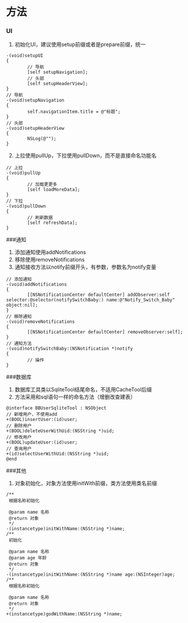 # 方法

### UI

1. 初始化UI，建议使用setup前缀或者是prepare前缀，统一
```objc
-(void)setupUI
{
        // 导航
        [self setupNavigation];
        // 头部
        [self setupHeaderView];
}
// 导航
-(void)setupNavigation
{
        self.navigationItem.title = @"标题";
}
// 头部
-(void)setupHeaderView
{
        NSLog(@"");
}
```
2. 上拉使用pullUp，下拉使用pullDown，而不是直接命名功能名
```objc
// 上拉
-(void)pullUp
{
        // 加载更更多
        [self loadMoreData];
}
// 下拉
-(void)pullDown
{
        // 刷新数据
        [self refreshData];
}
```

###通知
1. 添加通知使用addNotifications
2. 移除使用removeNotifications
3. 通知接收方法以notify前缀开头，有参数，参数名为notify变量
```objc
// 添加通知
-(void)addNotifications
{
        [[NSNotificationCenter defaultCenter] addObserver:self selector:@selector(notifySwitchBaby:) name:@"Notify_Switch_Baby" object:nil];
}
// 移除通知
-(void)removeNotifications
{
        [[NSNotificationCenter defaultCenter] removeObserver:self];
}
// 通知方法
-(void)notifySwitchBaby:(NSNotification *)notify
{
        // 操作
}
```

###数据库
1. 数据库工具类以SqliteTool结尾命名，不适用CacheTool后缀
2. 方法采用和sql语句一样的命名方法（增删改查建表）
```objc
@interface BBUserSqliteTool : NSObject
// 新增用户，不使用add
+(BOOL)insertUser:(id)user;
// 删除用户
+(BOOL)deleteUserWithUid:(NSString *)uid;
// 修改用户
+(BOOL)updateUser:(id)user;
// 查询用户
+(id)selectUserWithUid:(NSString *)uid;
@end
```

###其他
1. 对象初始化，对象方法使用initWith前缀，类方法使用类名前缀
```objc
/**
 根据名称初始化

 @param name 名称
 @return 对象
 */
-(instancetype)initWithName:(NSString *)name;
/**
 初始化

 @param name 名称
 @param age 年龄
 @return 对象
 */
-(instancetype)initWithName:(NSString *)name age:(NSInteger)age;
/**
 根据名称初始化

 @param name 名称
 @return 对象
 */
+(instancetype)godWithName:(NSString *)name;
```

